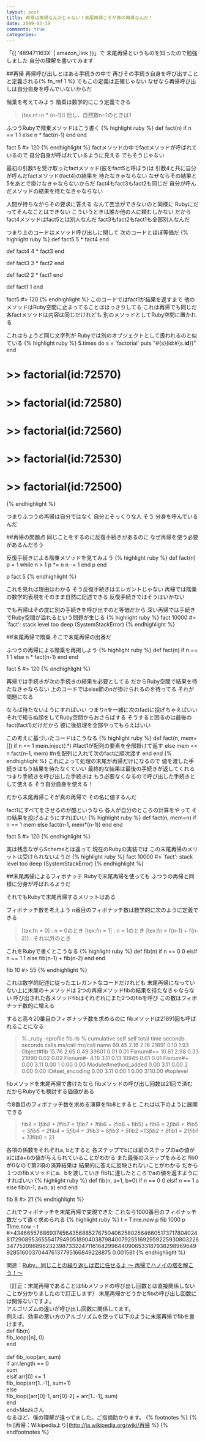 ```yaml
---
layout: post
title: 再帰は再帰なんかじゃない！末尾再帰こそが真の再帰なんだ！
date: 2009-03-18
comments: true
categories:
---
```



「{{ '489471163X' | amazon_link }}」で
末尾再帰というものを知ったので勉強しました
自分の理解を書いてみます

##再帰
再帰呼び出しとはある手続きの中で
再びその手続き自身を呼び出すことと定義される{% fn_ref 1 %}
でもこの定義は正確じゃない
なぜなら再帰呼び出しは自分自身を呼んでいないからだ

階乗を考えてみよう
階乗は数学的にこう定義できる
> 
> [tex:n!=n * (n-1)!]
> 但し、自然数n=1のときは1


ふつうRubyで階乗メソッドはこう書く
{% highlight ruby %}
 def fact(n)
   if n == 1
     1
   else
     n * fact(n-1)
   end
 end
 
 fact 5 #> 120
{% endhighlight %}
factメソッドの中でfactメソッドが呼ばれているので
自分自身が呼ばれているように見える
でもそうじゃない

最初の引数5を受け取ったfactメソッド(彼をfact5と呼ぼう)は
引数4と共に自分が呼んだfactメソッド(fact4)の結果を
待たなきゃならない
なぜならその結果と5をあとで掛けなきゃならないからだ
fact4もfact3もfact2も同じだ
自分が呼んだメソッドの結果を待たなきゃならない

人間が待ちながらその要求に答える
なんて芸当ができないのと同様に
Rubyにだってそんなことはできない
こういうときは誰か他の人に頼むしかない
だからfact4メソッドはfact5とは別人なんだ
fact3もfact2もfact1も全部別人なんだ

つまり上のコードはメソッド呼び出しに関して
次のコードとほぼ等価だ
{% highlight ruby %}
 def fact5
   5 * fact4
 end
 
 def fact4
   4 * fact3
 end
 
 def fact3
   3 * fact2
 end
 
 def fact2
   2 * fact1
 end
 
 def fact1
   1
 end
 
 fact5 #> 120
{% endhighlight %}
このコードではfact1が結果を返すまで
他のメソッドはRuby空間に止まってることははっきりしてる
これは再帰でも同じだ
各factメソッドは内容は同じだけれども
別のメソッドとしてRuby空間に置かれる

これはちょうど同じ文字列が
Rubyでは別のオブジェクトとして扱われるのと似ている
{% highlight ruby %}
 5.times do
   s = 'factorial'
   puts "#{s}(id:#{s.__id__})"
 end
 
 # >> factorial(id:72570)
 # >> factorial(id:72580)
 # >> factorial(id:72560)
 # >> factorial(id:72530)
 # >> factorial(id:72500)
{% endhighlight %}

つまりふつうの再帰は自分ではなく
自分とそっくりな人
そう
分身を呼んでいるんだ

##再帰の問題点
同じことをするのに反復手続きがあるのに
なぜ再帰を使う必要があるんだろう

反復手続きによる階乗メソッドを見てみよう
{% highlight ruby %}
 def fact(n)
   p = 1
   while n > 1
     p *= n
     n -= 1
   end
   p
 end
 
 p fact 5
{% endhighlight %}

これを見れば理由はわかる
そう反復手続きはエレガントじゃない
再帰では階乗の数学的表現をそのまま自然に記述できる
反復手続きではそうはいかない

でも再帰はその度に別の手続きを呼び出すのと等価だから
深い再帰では手続きでRuby空間が溢れるという問題が生じる
{% highlight ruby %}
fact 10000 #> `fact': stack level too deep (SystemStackError)
{% endhighlight %}

##末尾再帰で階乗
そこで末尾再帰の出番だ

ふつうの再帰による階乗を再掲しよう
{% highlight ruby %}
 def fact(n)
   if n == 1
     1
   else
     n * fact(n-1)
   end
 end
 
 fact 5 #> 120
{% endhighlight %}

再帰では手続きが次の手続きの結果を必要としてる
だからRuby空間で結果を待たなきゃならない
上のコードではelse節のnが掛けられるのを待ってる
それが問題になる

ならば待たないようにすればいい
つまりnを一緒に次のfactに投げちゃえばいい
それで知らぬ顔をしてRuby空間からおさらばする
そうすると困るのは最後のfact(fact1)だけだから
彼に後処理を全部やってもらえばいい

この考えに基づいたコードはこうなる
{% highlight ruby %}
 def fact(n, mem=[])
   if n == 1
     mem.inject(:*)     #fact1が配列の要素を全部掛けて返す
   else
     mem << n
     fact(n-1, mem)   #nを配列に入れて次のfactに順次渡す
   end
 end
{% endhighlight %}
これによって処理の末尾が再帰だけになるので
値を渡した手続きはもう結果を待たなくていい
最終的な結果は最後の手続きが返してくれる
つまり手続きを呼び出した手続きは
もう必要なくなるので呼び出した手続きとして使える
そう自分自身を使える！

だから末尾再帰こそが真の再帰で
その名に値するんだ

fact1にすべてをさせるのが酷というなら
各人が自分のところの計算をやって
その結果を投げるようにすればいい
{% highlight ruby %}
 def fact(n, mem=n)
   if n == 1
     mem
   else
     fact(n-1, mem*(n-1))
   end
 end
 
 fact 5 #> 120
{% endhighlight %}

実は残念ながらSchemeとは違って
現在のRubyの実装では
この末尾再帰のメリットは受けられないようだ
{% highlight ruby %}
 fact 10000 #> `fact': stack level too deep (SystemStackError)
{% endhighlight %}

##末尾再帰によるフィボナッチ
Rubyで末尾再帰を使っても
ふつうの再帰と同様に分身が呼ばれるようだ

それでもRubyで末尾再帰するメリットはある

フィボナッチ数を考えよう
n番目のフィボナッチ数は数学的に次のように定義できる
> 
> [tex:fn = 0] : n = 0のとき
> [tex:fn = 1] : n = 1のとき
> [tex:fn = f(n-1) + f(n-2)] : それ以外のとき


これをRubyで書くとこうなる
{% highlight ruby %}
 def fib(n)
   if n == 0
     0
   elsif n == 1
     1
   else
     fib(n-1) + fib(n-2)
   end
 end
 
 fib 10 #> 55
{% endhighlight %}

これは数学的記述に従ったエレガントなコードだけれども
末尾再帰になっていない上に末尾の＋メソッドは
2つの再帰メソッドfibの結果を待たなきゃならない
呼び出された各メソッドfibはそれぞれにまた2つのfibを呼び
この数はフィボナッチ数的に増える

すると高々20番目のフィボナッチ数を求めるのに
fibメソッドは21891回も呼ばれることになる
> 
> % _ruby -rprofile fib.rb
> % cumulative self self total time seconds seconds calls  ms/call  ms/call  name
>  69.45     2.16      2.16    21891     0.10     1.93  Object#fib
>  15.76     2.65      0.49    39601     0.01     0.01  Fixnum#==
>  10.61     2.98      0.33    21890     0.02     0.02  Fixnum#-
>   4.18     3.11      0.13    10945     0.01     0.01  Fixnum#+
>   0.00     3.11      0.00        1     0.00     0.00  Module#method_added
>   0.00     3.11      0.00        2     0.00     0.00  IO#set_encoding
>   0.00     3.11      0.00        1     0.00  3110.00  #toplevel


fibメソッドを末尾再帰で書けたなら
fibメソッドの呼び出し回数は21回で済む
だからRubyでも検討する価値がある

今8番目のフィボナッチ数を求める演算をfib8とすると
これは以下のように展開できる
> 
> fib8 = 1*fib8 + 0*fib7
> = 1*fib7 + 1*fib6 = (fib6 + fib5) + fib6
> = 2*fib6 + 1*fib5
> = 3*fib5 + 2*fib4
> = 5*fib4 + 3*fib3
> = 8*fib3 + 5*fib2
> =13*fib2 + 8*fib1
> = 21*fib1 + 13*fib0 = 21


各項の係数をそれぞれa, bとすると
各ステップでbには前のステップのaの値が
aにはa+bの値が与えられていることがわかる
また最後のステップをみると
fib0が0なので第2項の演算結果は
結果的に答えに反映されないことがわかる
だから１つのfibメソッドにa、bを渡していき
fib1に達したところでaの値を返すようにすればいい
{% highlight ruby %}
 def fib(n, a=1, b=0)
   if n == 0
     0
   elsif n == 1
     a
   else
     fib(n-1, a+b, a)
   end
 end
 
 fib 8 #> 21
{% endhighlight %}

これでフィボナッチを末尾再帰で実現できた
これなら1000番目のフィボナッチ数だって直ぐ求められる
{% highlight ruby %}
 t = Time.now
 p fib 1000
 p Time.now - t
 #>43466557686937456435688527675040625802564660517371780402481729089536555417949051890403879840079255169295922593080322634775209689623239873322471161642996440906533187938298969649928516003704476137795166849228875
 0.001581
{% endhighlight %}

関連：[Ruby、同じことの繰り返しは君に任せるよ ～ 再帰でハノイの塔を解こう！～](/2008/07/08/Ruby/)

（訂正：末尾再帰であることはfibメソッドの呼び出し回数とは直接関係しないことが分かりましたので訂正します）
末尾再帰かどうかとfibの呼び出し回数には関係ないですよ。<br>アルゴリズムの違いが呼び出し回数に関係してます。<br>例えば、効率の悪い方のアルゴリズムを使って以下のように末尾再帰でfibを書けます。<br>def fib(n)<br>  fib_loop([n], 0)<br>end<br><br>def fib_loop(arr, sum)<br>  if arr.length == 0<br>    sum<br>  elsif arr[0] <= 1<br>    fib_loop(arr[1..-1], sum+1)<br>  else<br>    fib_loop([arr[0]-1, arr[0]-2] + arr[1..-1], sum)<br>  end<br>end>Mozkさん<br>なるほど、僕の理解が違ってました。ご指摘助かります。
{% footnotes %}
   {% fn [再帰：Wikipediaより](http://ja.wikipedia.org/wiki/再帰 %}
{% endfootnotes %}
